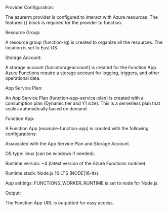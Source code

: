 Provider Configuration:

The azurerm provider is configured to interact with Azure resources. The features {} block is required for the provider to function.

Resource Group:

A resource group (function-rg) is created to organize all the resources. The location is set to East US.

Storage Account:

A storage account (funcstorageaccount) is created for the Function App. Azure Functions require a storage account for logging, triggers, and other operational data.

App Service Plan:

An App Service Plan (function-app-service-plan) is created with a consumption plan (Dynamic tier and Y1 size). This is a serverless plan that scales automatically based on demand.

Function App:

A Function App (example-function-app) is created with the following configurations:

Associated with the App Service Plan and Storage Account.

OS type: linux (can be windows if needed).

Runtime version: ~4 (latest version of the Azure Functions runtime).

Runtime stack: Node.js 16 LTS (NODE|16-lts).

App settings: FUNCTIONS_WORKER_RUNTIME is set to node for Node.js.

Output:

The Function App URL is outputted for easy access.
